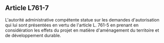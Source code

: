Article L761-7
----
L'autorité administrative compétente statue sur les demandes d'autorisation qui
lui sont présentées en vertu de l'article L. 761-5 en prenant en considération
les effets du projet en matière d'aménagement du territoire et de développement
durable.
